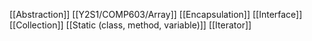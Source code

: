 [[Abstraction]]
[[Y2S1/COMP603/Array]]
[[Encapsulation]]
[[Interface]]
[[Collection]]
[[Static (class, method, variable)]]
[[Iterator]]
